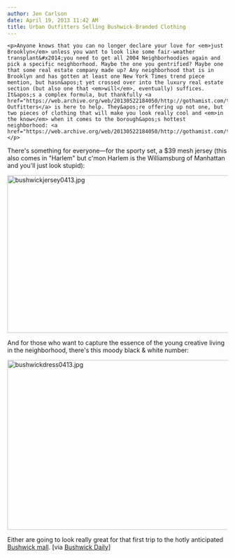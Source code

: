 ```yaml
---
author: Jen Carlson
date: April 19, 2013 11:42 AM
title: Urban Outfitters Selling Bushwick-Branded Clothing
---
```



	
	
	
	<p>Anyone knows that you can no longer declare your love for <em>just Brooklyn</em> unless you want to look like some fair-weather transplant&#x2014;you need to get all 2004 Neighborhoodies again and pick a specific neighborhood. Maybe the one you gentrified? Maybe one that some real estate company made up? Any neighborhood that is in Brooklyn and has gotten at least one New York Times trend piece mention, but hasn&apos;t yet crossed over into the luxury real estate section (but also one that <em>will</em>, eventually) suffices. It&apos;s a complex formula, but thankfully <a href="https://web.archive.org/web/20130522184050/http://gothamist.com/tags/UrbanOutfitters">Urban Outfitters</a> is here to help. They&apos;re offering up not one, but two pieces of clothing that will make you look really cool and <em>in the know</em> when it comes to the borough&apos;s hottest neighborhood: <a href="https://web.archive.org/web/20130522184050/http://gothamist.com/tags/bushwick">Bushwick</a>.</p>

<p>There&apos;s something for everyone&#x2014;for the sporty set, a $39 mesh jersey (this also comes in &quot;Harlem&quot; but c&apos;mon Harlem is the Williamsburg of Manhattan and you&apos;ll just look stupid):</p>

<p><span class="mt-enclosure mt-enclosure-image" style="display: inline;"> <img alt="bushwickjersey0413.jpg" src="https://web.archive.org/web/20130522184050im_/http://gothamist.com/attachments/arts_jen/bushwickjersey0413.jpg" width="640" height="360" class="image-none"> </span></p>

<p>And for those who want to capture the essence of the young creative living in the neighborhood, there&apos;s this moody black &amp; white number:</p>

<p><span class="mt-enclosure mt-enclosure-image" style="display: inline;"> <img alt="bushwickdress0413.jpg" src="https://web.archive.org/web/20130522184050im_/http://gothamist.com/attachments/arts_jen/bushwickdress0413.jpg" width="640" height="388" class="image-none"> </span></p>

<p>Either are going to look really great for that first trip to the hotly anticipated <a href="https://web.archive.org/web/20130522184050/http://gothamist.com/2013/04/16/bushwick_like_totally_needs_a_mall.php">Bushwick mall</a>. [via <a href="https://web.archive.org/web/20130522184050/http://bushwickdaily.com/2013/04/urban-outfitters-is-selling-bushwick-jerseys-for-39/">Bushwick Daily</a>]</p>
	
	
	
	
	
